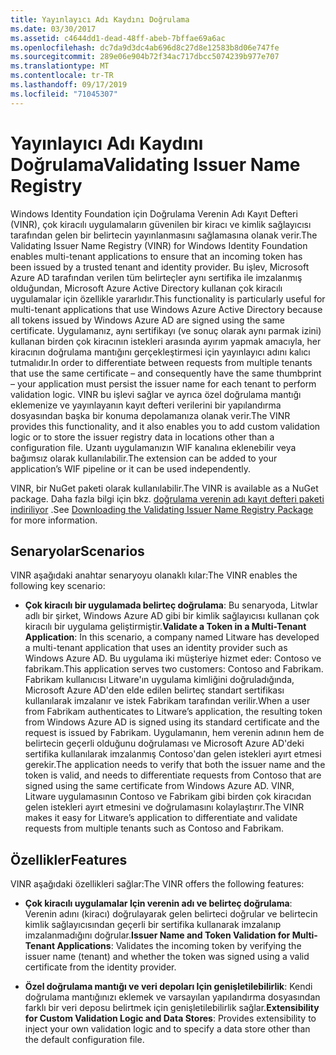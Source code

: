```yaml
---
title: Yayınlayıcı Adı Kaydını Doğrulama
ms.date: 03/30/2017
ms.assetid: c4644dd1-dead-48ff-abeb-7bffae69a6ac
ms.openlocfilehash: dc7da9d3dc4ab696d8c27d8e12583b8d06e747fe
ms.sourcegitcommit: 289e06e904b72f34ac717dbcc5074239b977e707
ms.translationtype: MT
ms.contentlocale: tr-TR
ms.lasthandoff: 09/17/2019
ms.locfileid: "71045307"
---
```

# <a name="validating-issuer-name-registry"></a><span data-ttu-id="69199-102">Yayınlayıcı Adı Kaydını Doğrulama</span><span class="sxs-lookup"><span data-stu-id="69199-102">Validating Issuer Name Registry</span></span>
<span data-ttu-id="69199-103">Windows Identity Foundation için Doğrulama Verenin Adı Kayıt Defteri (VINR), çok kiracılı uygulamaların güvenilen bir kiracı ve kimlik sağlayıcısı tarafından gelen bir belirtecin yayınlanmasını sağlamasına olanak verir.</span><span class="sxs-lookup"><span data-stu-id="69199-103">The Validating Issuer Name Registry (VINR) for Windows Identity Foundation enables multi-tenant applications to ensure that an incoming token has been issued by a trusted tenant and identity provider.</span></span> <span data-ttu-id="69199-104">Bu işlev, Microsoft Azure AD tarafından verilen tüm belirteçler aynı sertifika ile imzalanmış olduğundan, Microsoft Azure Active Directory kullanan çok kiracılı uygulamalar için özellikle yararlıdır.</span><span class="sxs-lookup"><span data-stu-id="69199-104">This functionality is particularly useful for multi-tenant applications that use Windows Azure Active Directory because all tokens issued by Windows Azure AD are signed using the same certificate.</span></span> <span data-ttu-id="69199-105">Uygulamanız, aynı sertifikayı (ve sonuç olarak aynı parmak izini) kullanan birden çok kiracının istekleri arasında ayırım yapmak amacıyla, her kiracının doğrulama mantığını gerçekleştirmesi için yayınlayıcı adını kalıcı tutmalıdır.</span><span class="sxs-lookup"><span data-stu-id="69199-105">In order to differentiate between requests from multiple tenants that use the same certificate – and consequently have the same thumbprint – your application must persist the issuer name for each tenant to perform validation logic.</span></span> <span data-ttu-id="69199-106">VINR bu işlevi sağlar ve ayrıca özel doğrulama mantığı eklemenize ve yayınlayanın kayıt defteri verilerini bir yapılandırma dosyasından başka bir konuma depolamanıza olanak verir.</span><span class="sxs-lookup"><span data-stu-id="69199-106">The VINR provides this functionality, and it also enables you to add custom validation logic or to store the issuer registry data in locations other than a configuration file.</span></span> <span data-ttu-id="69199-107">Uzantı uygulamanızın WIF kanalına eklenebilir veya bağımsız olarak kullanılabilir.</span><span class="sxs-lookup"><span data-stu-id="69199-107">The extension can be added to your application’s WIF pipeline or it can be used independently.</span></span>  
  
 <span data-ttu-id="69199-108">VINR, bir NuGet paketi olarak kullanılabilir.</span><span class="sxs-lookup"><span data-stu-id="69199-108">The VINR is available as a NuGet package.</span></span> <span data-ttu-id="69199-109">Daha fazla bilgi için bkz. [doğrulama verenin adı kayıt defteri paketi indiriliyor](downloading-the-validating-issuer-name-registry-package.md) .</span><span class="sxs-lookup"><span data-stu-id="69199-109">See [Downloading the Validating Issuer Name Registry Package](downloading-the-validating-issuer-name-registry-package.md) for more information.</span></span>  
  
## <a name="scenarios"></a><span data-ttu-id="69199-110">Senaryolar</span><span class="sxs-lookup"><span data-stu-id="69199-110">Scenarios</span></span>  
 <span data-ttu-id="69199-111">VINR aşağıdaki anahtar senaryoyu olanaklı kılar:</span><span class="sxs-lookup"><span data-stu-id="69199-111">The VINR enables the following key scenario:</span></span>  
  
- <span data-ttu-id="69199-112">**Çok kiracılı bir uygulamada belirteç doğrulama**: Bu senaryoda, Litwlar adlı bir şirket, Windows Azure AD gibi bir kimlik sağlayıcısı kullanan çok kiracılı bir uygulama geliştirmiştir.</span><span class="sxs-lookup"><span data-stu-id="69199-112">**Validate a Token in a Multi-Tenant Application**: In this scenario, a company named Litware has developed a multi-tenant application that uses an identity provider such as Windows Azure AD.</span></span> <span data-ttu-id="69199-113">Bu uygulama iki müşteriye hizmet eder: Contoso ve fabrikam.</span><span class="sxs-lookup"><span data-stu-id="69199-113">This application serves two customers: Contoso and Fabrikam.</span></span> <span data-ttu-id="69199-114">Fabrikam kullanıcısı Litware'ın uygulama kimliğini doğruladığında, Microsoft Azure AD'den elde edilen belirteç standart sertifikası kullanılarak imzalanır ve istek Fabrikam tarafından verilir.</span><span class="sxs-lookup"><span data-stu-id="69199-114">When a user from Fabrikam authenticates to Litware’s application, the resulting token from Windows Azure AD is signed using its standard certificate and the request is issued by Fabrikam.</span></span> <span data-ttu-id="69199-115">Uygulamanın, hem verenin adının hem de belirtecin geçerli olduğunu doğrulaması ve Microsoft Azure AD'deki sertifika kullanılarak imzalanmış Contoso'dan gelen istekleri ayırt etmesi gerekir.</span><span class="sxs-lookup"><span data-stu-id="69199-115">The application needs to verify that both the issuer name and the token is valid, and needs to differentiate requests from Contoso that are signed using the same certificate from Windows Azure AD.</span></span> <span data-ttu-id="69199-116">VINR, Litware uygulamasının Contoso ve Fabrikam gibi birden çok kiracıdan gelen istekleri ayırt etmesini ve doğrulamasını kolaylaştırır.</span><span class="sxs-lookup"><span data-stu-id="69199-116">The VINR makes it easy for Litware’s application to differentiate and validate requests from multiple tenants such as Contoso and Fabrikam.</span></span>  
  
## <a name="features"></a><span data-ttu-id="69199-117">Özellikler</span><span class="sxs-lookup"><span data-stu-id="69199-117">Features</span></span>  
 <span data-ttu-id="69199-118">VINR aşağıdaki özellikleri sağlar:</span><span class="sxs-lookup"><span data-stu-id="69199-118">The VINR offers the following features:</span></span>  
  
- <span data-ttu-id="69199-119">**Çok kiracılı uygulamalar Için verenin adı ve belirteç doğrulama**: Verenin adını (kiracı) doğrulayarak gelen belirteci doğrular ve belirtecin kimlik sağlayıcısından geçerli bir sertifika kullanarak imzalanıp imzalanmadığını doğrular.</span><span class="sxs-lookup"><span data-stu-id="69199-119">**Issuer Name and Token Validation for Multi-Tenant Applications**: Validates the incoming token by verifying the issuer name (tenant) and whether the token was signed using a valid certificate from the identity provider.</span></span>  
  
- <span data-ttu-id="69199-120">**Özel doğrulama mantığı ve veri depoları Için genişletilebilirlik**: Kendi doğrulama mantığınızı eklemek ve varsayılan yapılandırma dosyasından farklı bir veri deposu belirtmek için genişletilebilirlik sağlar.</span><span class="sxs-lookup"><span data-stu-id="69199-120">**Extensibility for Custom Validation Logic and Data Stores**: Provides extensibility to inject your own validation logic and to specify a data store other than the default configuration file.</span></span>
